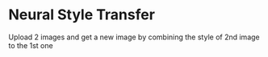 
# Neural Style Transfer 

Upload 2 images and get a new image by combining the style of 2nd image to the 1st one


 
